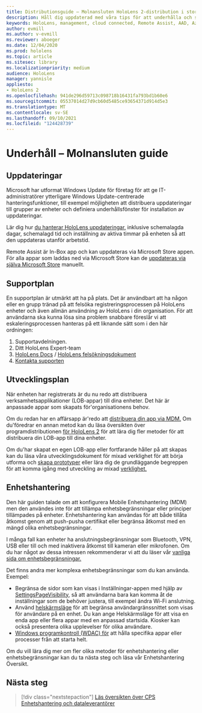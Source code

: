 ```yaml
---
title: Distributionsguide – Molnansluten HoloLens 2-distribution i stor skala med Fjärrhjälp – Underhåll
description: Håll dig uppdaterad med våra tips för att underhålla och stödja HoloLens enheter i ett molnanslutet nätverk.
keywords: HoloLens, management, cloud connected, Remote Assist, AAD, Azure AD, MDM, Mobile Enhetshantering
author: evmill
ms.author: v-evmill
ms.reviewer: aboeger
ms.date: 12/04/2020
ms.prod: hololens
ms.topic: article
ms.sitesec: library
ms.localizationpriority: medium
audience: HoloLens
manager: yannisle
appliesto:
- HoloLens 2
ms.openlocfilehash: 941de296d59713c098718b16431fa793bd1b60e6
ms.sourcegitcommit: 05537014d27d9cb60d5485ce93654371d914d5e3
ms.translationtype: MT
ms.contentlocale: sv-SE
ms.lasthandoff: 09/10/2021
ms.locfileid: "124428739"
---
```

# <a name="maintain---cloud-connected-guide"></a>Underhåll – Molnansluten guide

## <a name="updates"></a>Uppdateringar

Microsoft har utformat Windows Update för företag för att ge IT-administratörer ytterligare Windows Update-centrerade hanteringsfunktioner, till exempel möjligheten att distribuera uppdateringar till grupper av enheter och definiera underhållsfönster för installation av uppdateringar.

Lär dig hur [du hanterar HoloLens uppdateringar,](/hololens/hololens-updates) inklusive schemalagda dagar, schemalagd tid och inställning av aktiva timmar på enheten så att den uppdateras utanför arbetstid.

Remote Assist är In-Box app och kan uppdateras via Microsoft Store appen. För alla appar som laddas ned via Microsoft Store kan de [uppdateras via själva Microsoft Store](/hololens/holographic-store-apps#update-apps) manuellt.

## <a name="support-plan"></a>Supportplan

En supportplan är utmärkt att ha på plats. Det är användbart att ha någon eller en grupp tränad på att felsöka registreringsprocessen på HoloLens enheter och även allmän användning av HoloLens i din organisation. För att användarna ska kunna lösa sina problem snabbare föreslår vi att eskaleringsprocessen hanteras på ett liknande sätt som i den här ordningen:

1. Supportavdelningen.
2. Ditt HoloLens Expert-team
3. [HoloLens Docs](/hololens/)  /  [HoloLens felsökningsdokument](/hololens/hololens-troubleshooting)
4. [Kontakta supporten](https://support.serviceshub.microsoft.com/supportforbusiness/create?sapId=e9391227-fa6d-927b-0fff-f96288631b8f)

## <a name="development-plan"></a>Utvecklingsplan

När enheten har registrerats är du nu redo att distribuera verksamhetsapplikationer (LOB-appar) till dina enheter. Det här är anpassade appar som skapats för&#39;organisationens behov.

Om du redan har en affärsapp är&#39;redo att [distribuera din app via MDM.](/hololens/app-deploy-intune) Om du&#39;föredrar en annan metod kan du läsa översikten över programdistributionen [för HoloLens 2](/hololens/app-deploy-overview) för att lära dig fler metoder för att distribuera din LOB-app till dina enheter.

Om du&#39;har skapat en egen LOB-app eller fortfarande håller på att skapas kan du läsa våra utvecklingsdokument för mixad verklighet för att börja utforma och [skapa prototyper](/windows/mixed-reality/design/design) eller lära dig de grundläggande begreppen för att komma igång med utveckling av mixad [verklighet.](/windows/mixed-reality/discover/get-started-with-mr)

## <a name="device-management"></a>Enhetshantering 

Den här guiden talade om att konfigurera Mobile Enhetshantering (MDM) men den användes inte för att tillämpa enhetsbegränsningar eller principer tillämpades på enheter. Enhetshantering kan användas för att både tillåta åtkomst genom att push-pusha certifikat eller begränsa åtkomst med en mängd olika enhetsbegränsningar. 

I många fall kan enheter ha anslutningsbegränsningar som Bluetooth, VPN, USB eller till och med inaktivera åtkomst till kameran eller mikrofonen. Om du har något av dessa intressen rekommenderar vi att du läser vår [vanliga sida om enhetsbegränsningar.](hololens-common-device-restrictions.md)

Det finns andra mer komplexa enhetsbegränsningar som du kan använda. Exempel:

- Begränsa de sidor som kan visas i Inställningar-appen med hjälp av [SettingsPageVisibility](settings-uri-list.md), så att användarna bara kan komma åt de inställningar som de behöver justera, till exempel ändra Wi-Fi anslutning.
- Använd [helskärmsläge](hololens-kiosk.md) för att begränsa användargränssnittet som visas för användare på en enhet. Du kan ange Helskärmsläge för att visa en enda app eller flera appar med en anpassad startsida. Kiosker kan också presentera olika upplevelser för olika användare.  
- [Windows programkontroll (WDAC) för](windows-defender-application-control-wdac.md) att hålla specifika appar eller processer från att starta helt.

Om du vill lära dig mer om fler olika metoder för enhetshantering eller enhetsbegränsningar kan du ta nästa steg och läsa vår Enhetshantering Översikt.

## <a name="next-step"></a>Nästa steg

> [!div class="nextstepaction"]
> [Läs översikten över CPS Enhetshantering och dataleverantörer](hololens-csp-policy-overview.md)